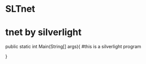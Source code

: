 # SLTnet
# tnet by silverlight
public static int Main(String[] args){
  #this is a silverlight program
  
}
